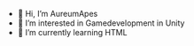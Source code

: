 - 👋 Hi, I’m AureumApes
- 👀 I’m interested in Gamedevelopment in Unity
- 🌱 I’m currently learning HTML

<!---
AureumApes/AureumApes is a ✨ special ✨ repository because its `README.md` (this file) appears on your GitHub profile.
You can click the Preview link to take a look at your changes.
--->
